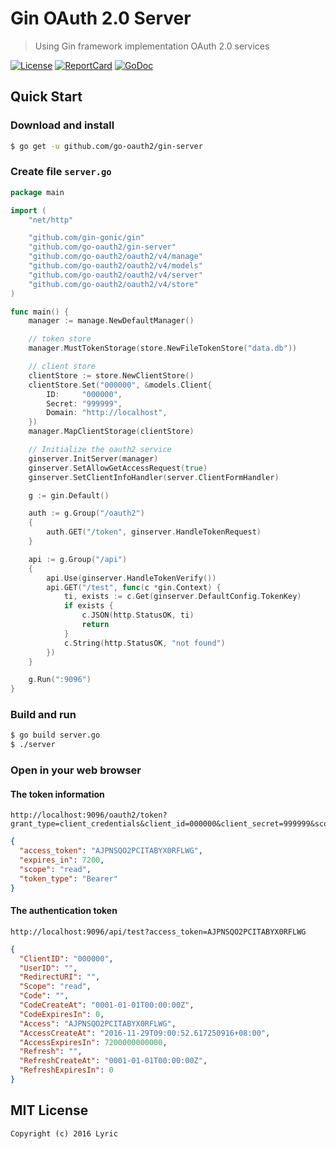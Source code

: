 # Gin OAuth 2.0 Server

> Using Gin framework implementation OAuth 2.0 services

[![License][license-image]][license-url] [![ReportCard][reportcard-image]][reportcard-url] [![GoDoc][godoc-image]][godoc-url]

## Quick Start

### Download and install

```bash
$ go get -u github.com/go-oauth2/gin-server
```

### Create file `server.go`

```go
package main

import (
	"net/http"

	"github.com/gin-gonic/gin"
	"github.com/go-oauth2/gin-server"
	"github.com/go-oauth2/oauth2/v4/manage"
	"github.com/go-oauth2/oauth2/v4/models"
	"github.com/go-oauth2/oauth2/v4/server"
	"github.com/go-oauth2/oauth2/v4/store"
)

func main() {
	manager := manage.NewDefaultManager()

	// token store
	manager.MustTokenStorage(store.NewFileTokenStore("data.db"))

	// client store
	clientStore := store.NewClientStore()
	clientStore.Set("000000", &models.Client{
		ID:     "000000",
		Secret: "999999",
		Domain: "http://localhost",
	})
	manager.MapClientStorage(clientStore)

	// Initialize the oauth2 service
	ginserver.InitServer(manager)
	ginserver.SetAllowGetAccessRequest(true)
	ginserver.SetClientInfoHandler(server.ClientFormHandler)

	g := gin.Default()

	auth := g.Group("/oauth2")
	{
		auth.GET("/token", ginserver.HandleTokenRequest)
	}

	api := g.Group("/api")
	{
		api.Use(ginserver.HandleTokenVerify())
		api.GET("/test", func(c *gin.Context) {
			ti, exists := c.Get(ginserver.DefaultConfig.TokenKey)
			if exists {
				c.JSON(http.StatusOK, ti)
				return
			}
			c.String(http.StatusOK, "not found")
		})
	}

	g.Run(":9096")
}
```

### Build and run

```bash
$ go build server.go
$ ./server
```

### Open in your web browser

#### The token information

```
http://localhost:9096/oauth2/token?grant_type=client_credentials&client_id=000000&client_secret=999999&scope=read
```

```json
{
  "access_token": "AJPNSQO2PCITABYX0RFLWG",
  "expires_in": 7200,
  "scope": "read",
  "token_type": "Bearer"
}
```

#### The authentication token

```
http://localhost:9096/api/test?access_token=AJPNSQO2PCITABYX0RFLWG
```

```json
{
  "ClientID": "000000",
  "UserID": "",
  "RedirectURI": "",
  "Scope": "read",
  "Code": "",
  "CodeCreateAt": "0001-01-01T00:00:00Z",
  "CodeExpiresIn": 0,
  "Access": "AJPNSQO2PCITABYX0RFLWG",
  "AccessCreateAt": "2016-11-29T09:00:52.617250916+08:00",
  "AccessExpiresIn": 7200000000000,
  "Refresh": "",
  "RefreshCreateAt": "0001-01-01T00:00:00Z",
  "RefreshExpiresIn": 0
}
```

## MIT License

```
Copyright (c) 2016 Lyric
```

[license-url]: http://opensource.org/licenses/MIT
[license-image]: https://img.shields.io/npm/l/express.svg
[reportcard-url]: https://goreportcard.com/report/github.com/go-oauth2/gin-server
[reportcard-image]: https://goreportcard.com/badge/github.com/go-oauth2/gin-server
[godoc-url]: https://godoc.org/github.com/go-oauth2/gin-server
[godoc-image]: https://godoc.org/github.com/go-oauth2/gin-server?status.svg
